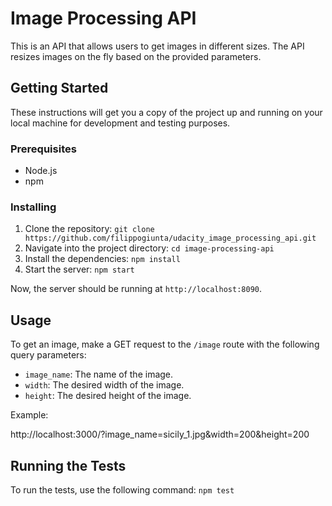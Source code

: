 # Image Processing API

This is an API that allows users to get images in different sizes. The API resizes images on the fly based on the provided parameters.

## Getting Started

These instructions will get you a copy of the project up and running on your local machine for development and testing purposes.

### Prerequisites

- Node.js
- npm

### Installing

1. Clone the repository:
`git clone https://github.com/filippogiunta/udacity_image_processing_api.git`
2. Navigate into the project directory:
`cd image-processing-api`
3. Install the dependencies:
`npm install`
4. Start the server:
`npm start`

Now, the server should be running at `http://localhost:8090`.

## Usage

To get an image, make a GET request to the `/image` route with the following query parameters:

- `image_name`: The name of the image.
- `width`: The desired width of the image.
- `height`: The desired height of the image.

Example:

http://localhost:3000/?image_name=sicily_1.jpg&width=200&height=200

## Running the Tests

To run the tests, use the following command:
`npm test`